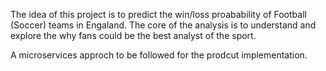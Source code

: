 The idea of this project is to predict the win/loss proabability of Football (Soccer) teams in Engaland. The core of the analysis is to understand and explore the why fans could be the best analyst of the sport. 

A microservices approch to be followed for the prodcut implementation. 

